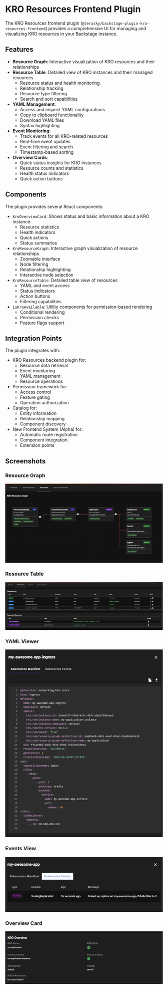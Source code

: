 # KRO Resources Frontend Plugin

The KRO Resources frontend plugin (`@terasky/backstage-plugin-kro-resources-frontend`) provides a comprehensive UI for managing and visualizing KRO resources in your Backstage instance.

## Features

- **Resource Graph**: Interactive visualization of KRO resources and their relationships
- **Resource Table**: Detailed view of KRO instances and their managed resources
  - Resource status and health monitoring
  - Relationship tracking
  - Resource type filtering
  - Search and sort capabilities
- **YAML Management**: 
  - Access and inspect YAML configurations
  - Copy to clipboard functionality
  - Download YAML files
  - Syntax highlighting
- **Event Monitoring**: 
  - Track events for all KRO-related resources
  - Real-time event updates
  - Event filtering and search
  - Timestamp-based sorting
- **Overview Cards**: 
  - Quick status insights for KRO instances
  - Resource counts and statistics
  - Health status indicators
  - Quick action buttons

## Components

The plugin provides several React components:

- `KroOverviewCard`: Shows status and basic information about a KRO instance
  - Resource statistics
  - Health indicators
  - Quick actions
  - Status summaries
- `KroResourceGraph`: Interactive graph visualization of resource relationships
  - Zoomable interface
  - Node filtering
  - Relationship highlighting
  - Interactive node selection
- `KroResourceTable`: Detailed table view of resources
  - YAML and event access
  - Status indicators
  - Action buttons
  - Filtering capabilities
- `isKroAvailable`: Utility components for permission-based rendering
  - Conditional rendering
  - Permission checks
  - Feature flags support

## Integration Points

The plugin integrates with:

- KRO Resources backend plugin for:
  - Resource data retrieval
  - Event monitoring
  - YAML management
  - Resource operations
- Permission framework for:
  - Access control
  - Feature gating
  - Operation authorization
- Catalog for:
  - Entity information
  - Relationship mapping
  - Component discovery
- New Frontend System (Alpha) for:
  - Automatic route registration
  - Component integration
  - Extension points

## Screenshots

### Resource Graph
![Resource Graph](../../../images/kro-resource-graph.png)

### Resource Table
![Resource Table](../../../images/kro-resources.png)

### YAML Viewer
![YAML Viewer](../../../images/kro-yaml-viewer.png)

### Events View
![Events](../../../images/kro-events.png)

### Overview Card
![Overview](../../../images/kro-info.png)
